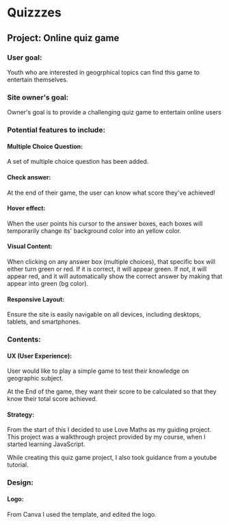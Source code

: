# Quizzzes

## Project: Online quiz game

### User goal:
Youth who are interested in geogrphical topics can find this game to entertain themselves.

### Site owner's goal:
Owner's goal is to provide a challenging  quiz game to entertain online users

### Potential features to include:

#### Multiple Choice Question:
A set of multiple choice question has been added.

#### Check answer:
At the end of their game, the user can know what score they've achieved!

#### Hover effect:
When the user points his cursor to the answer boxes, each boxes will temporarily change its' background color into an yellow color. 

#### Visual Content:
When clicking on any answer box (multiple choices), that specific box will either turn green or red. If it is correct, it will appear green. If not, it will appear red, and it will automatically show the correct answer by making that appear into green (bg color).

#### Responsive Layout:
Ensure the site is easily navigable on all devices, including desktops, tablets, and smartphones.

### Contents:

#### UX (User Experience):
User would like to play a simple game to test their knowledge on geographic subject.

At the End of the game, they want their score to be calculated so that they know their total score achieved.

#### Strategy:
From the start of this I decided to use Love Maths as my guiding project. This project was a walkthrough project provided by my course, when I started learning JavaScript.

While creating this quiz game project, I also took guidance from a youtube tutorial. 

### Design:

#### Logo:
From Canva I used the template, and edited the logo.
